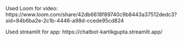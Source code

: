 <p>Used Loom for video: https://www.loom.com/share/42db6618f89740c9b8443a37512dedc3?sid=84b6ba2e-2c1b-4446-a98d-ccede95cd824</p>
<p>Used streamlit for app: https://chatbot-kartikgupta.streamlit.app/</p>
